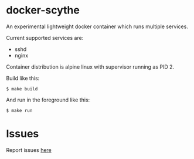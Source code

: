 # docker-scythe

An experimental lightweight docker container which runs multiple services.

Current supported services are:

 - sshd
 - nginx

Container distribution is alpine linux with supervisor running as PID 2.

Build like this:

```
$ make build
```

And run in the foreground like this:

```
$ make run
```

# Issues

Report issues [here](https://github.com/rene00/docker-scythe/issues)

